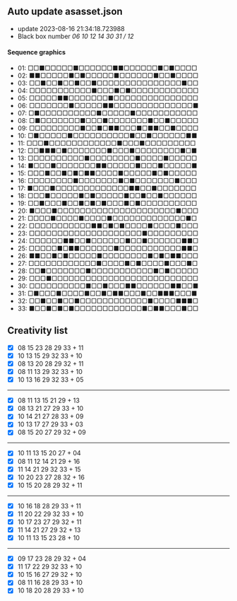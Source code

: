 ## Auto update asasset.json

* update 2023-08-16 21:34:18.723988
* Black box number _06 10 12 14 30 31 / 12_
#### Sequence graphics

* 01: □□■□□□□□■□□□□□□■■□□□□□□■□■□□□□
* 02: ■■□□□□□■□■□□□□□■□□□□□□■□□■□□□□
* 03: □□■□□■□□■□□■□□□□□□□□□□□□□□□■□□
* 04: □□□□□□□□□□□■□□□■□■□□□□□□□□□□□□
* 05: □□□□□■■□□□□□□□■□□□□□□□□□□□□□□□
* 06: □□□□□□□■□□□□□■■□□□□□□□□□□□□□□■
* 07: □■□□□□□□□□□□■□□□□□■□□□□□□□□□□□
* 08: □■□□□□□□□■□□□■□□□□□□□■□□■□□□□□
* 09: □□□□□□□□□■□□■□■■□□□■□■■□□■□□□□
* 10: □■□□□□□■□□□□□□□□□□■□□■□□□□□□■■
* 11: □□□■□□□□□□□□□□□□■□□□■□□□□□□□□□
* 12: □□■■■□■□□□□□□□■□□□■□□□□□□□□■□■
* 13: □□□□□□□□□□■□□□□□□□□■□□□□■□□□□□
* 14: ■□□□■□□□□□□□■■□□□□□■□□□■□□□□□■
* 15: □□□■□□■□■□■■□□□□■□□□□□■□■□□□□□
* 16: □□□□□□□□■□□□□□□□■□■□□□□□□□■□□□
* 17: ■□□□■□□□□□□□□□□□□□■■□□■□□□□□□□
* 18: □□□■□□□□□■□■□□□□□■□□■□□■□□□□□□
* 19: □□■□□□■□□■□■□■□□□■□■□□□□□□□□□□
* 20: ■□□□■□□□□□□□□□□□□□□□□□□□□□■□□□
* 21: □□□□■□□□□■□□□□■□□□□□□□□□□□□□■□
* 22: □□□□□□□□□□□■■□■□■□□□□■□□□□■□□□
* 23: □□□□□□□□□□□□□□□□□□□□■□□□□□□□□□
* 24: □□□□□□■■□□■□□□□□□■□□■□□□□□□■■□
* 25: □□□□□■□■■□□□□□□■□□□□□□□□□□□■■□
* 26: ■■□□■□■□□□□□■□□□□□□□□■□■□■■□□□
* 27: □□□□□□□□□□□□■□□□□■□■□□□□■□□□■□
* 28: □□■□□□□□□□■□□□□□□□□□□□■□■□□□□□
* 29: □□□■□□□□□□□□□□□□□□□□□□□□□□□□□□
* 30: □□□□□□□□□□■□□■□□□■■□□□□□□■■□□■
* 31: □■□□□■□□□□■□□■□■■□□□■□□■■■□□□■
* 32: □□■□□■□□■□□□□□□□□□□□□■□□□□■■■□
* 33: ■□□■□■□■□□□□□□□□□□□□■□■■□□□■□□
## Creativity list

- [x] 08 15 23 28 29 33 + 11
- [x] 10 13 15 29 32 33 + 10
- [x] 08 13 20 28 29 32 + 11
- [x] 08 11 13 29 32 33 + 10
- [x] 10 13 16 29 32 33 + 05
***
- [x] 08 11 13 15 21 29 + 13
- [x] 08 13 21 27 29 33 + 10
- [x] 10 14 21 27 28 33 + 09
- [x] 10 13 17 27 29 33 + 03
- [x] 08 15 20 27 29 32 + 09
***
- [x] 10 11 13 15 20 27 + 04
- [x] 08 11 12 14 21 29 + 16
- [x] 11 14 21 29 32 33 + 15
- [x] 10 20 23 27 28 32 + 16
- [x] 10 15 20 28 29 32 + 11
***
- [x] 10 16 18 28 29 33 + 11
- [x] 11 20 22 29 32 33 + 10
- [x] 10 17 23 27 29 32 + 11
- [x] 11 14 21 27 29 32 + 13
- [x] 10 11 13 15 23 28 + 10
***
- [x] 09 17 23 28 29 32 + 04
- [x] 11 17 22 29 32 33 + 10
- [x] 10 15 16 27 29 32 + 10
- [x] 08 11 16 28 29 33 + 10
- [x] 10 18 20 28 29 33 + 10
